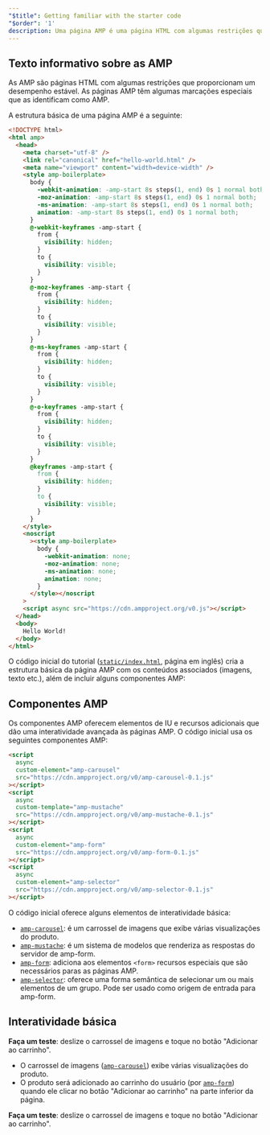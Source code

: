 ```yaml
---
"$title": Getting familiar with the starter code
"$order": '1'
description: Uma página AMP é uma página HTML com algumas restrições que proporcionam um desempenho estável. As páginas AMP têm algumas marcações especiais que as identificam como AMP.
---
```


## Texto informativo sobre as AMP

As AMP são páginas HTML com algumas restrições que proporcionam um desempenho estável. As páginas AMP têm algumas marcações especiais que as identificam como AMP.

A estrutura básica de uma página AMP é a seguinte:

```html
<!DOCTYPE html>
<html amp>
  <head>
    <meta charset="utf-8" />
    <link rel="canonical" href="hello-world.html" />
    <meta name="viewport" content="width=device-width" />
    <style amp-boilerplate>
      body {
        -webkit-animation: -amp-start 8s steps(1, end) 0s 1 normal both;
        -moz-animation: -amp-start 8s steps(1, end) 0s 1 normal both;
        -ms-animation: -amp-start 8s steps(1, end) 0s 1 normal both;
        animation: -amp-start 8s steps(1, end) 0s 1 normal both;
      }
      @-webkit-keyframes -amp-start {
        from {
          visibility: hidden;
        }
        to {
          visibility: visible;
        }
      }
      @-moz-keyframes -amp-start {
        from {
          visibility: hidden;
        }
        to {
          visibility: visible;
        }
      }
      @-ms-keyframes -amp-start {
        from {
          visibility: hidden;
        }
        to {
          visibility: visible;
        }
      }
      @-o-keyframes -amp-start {
        from {
          visibility: hidden;
        }
        to {
          visibility: visible;
        }
      }
      @keyframes -amp-start {
        from {
          visibility: hidden;
        }
        to {
          visibility: visible;
        }
      }
    </style>
    <noscript
      ><style amp-boilerplate>
        body {
          -webkit-animation: none;
          -moz-animation: none;
          -ms-animation: none;
          animation: none;
        }
      </style></noscript
    >
    <script async src="https://cdn.ampproject.org/v0.js"></script>
  </head>
  <body>
    Hello World!
  </body>
</html>
```

O código inicial do tutorial ([`static/index.html`](https://github.com/googlecodelabs/advanced-interactivity-in-amp/blob/master/static/index.html), página em inglês) cria a estrutura básica da página AMP com os conteúdos associados (imagens, texto etc.), além de incluir alguns componentes AMP:

## Componentes AMP

Os componentes AMP oferecem elementos de IU e recursos adicionais que dão uma interatividade avançada às páginas AMP. O código inicial usa os seguintes componentes AMP:

```html
<script
  async
  custom-element="amp-carousel"
  src="https://cdn.ampproject.org/v0/amp-carousel-0.1.js"
></script>
<script
  async
  custom-template="amp-mustache"
  src="https://cdn.ampproject.org/v0/amp-mustache-0.1.js"
></script>
<script
  async
  custom-element="amp-form"
  src="https://cdn.ampproject.org/v0/amp-form-0.1.js"
></script>
<script
  async
  custom-element="amp-selector"
  src="https://cdn.ampproject.org/v0/amp-selector-0.1.js"
></script>
```

O código inicial oferece alguns elementos de interatividade básica:

- [`amp-carousel`](../../../../documentation/components/reference/amp-carousel.md): é um carrossel de imagens que exibe várias visualizações do produto.
- [`amp-mustache`](../../../../documentation/components/reference/amp-mustache.md): é um sistema de modelos que renderiza as respostas do servidor de amp-form.
- [`amp-form`](../../../../documentation/components/reference/amp-form.md): adiciona aos elementos `<form>` recursos especiais que são necessários paras as páginas AMP.
- [`amp-selector`](../../../../documentation/components/reference/amp-selector.md): oferece uma forma semântica de selecionar um ou mais elementos de um grupo. Pode ser usado como origem de entrada para amp-form.

## Interatividade básica

**Faça um teste**: deslize o carrossel de imagens e toque no botão "Adicionar ao carrinho".

- O carrossel de imagens ([`amp-carousel`](../../../../documentation/components/reference/amp-carousel.md)) exibe várias visualizações do produto.
- O produto será adicionado ao carrinho do usuário (por [`amp-form`](../../../../documentation/components/reference/amp-form.md)) quando ele clicar no botão "Adicionar ao carrinho" na parte inferior da página.

**Faça um teste**: deslize o carrossel de imagens e toque no botão "Adicionar ao carrinho".
